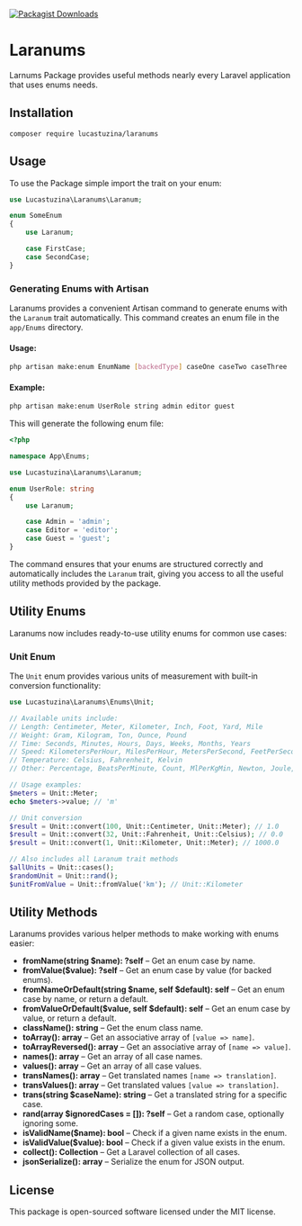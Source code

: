 [![Packagist Downloads](https://img.shields.io/packagist/dt/lucastuzina/laranums.svg)](https://packagist.org/packages/lucastuzina/laranums)
# Laranums
Larnums Package provides useful methods nearly every Laravel application that uses enums needs.

## Installation
`composer require lucastuzina/laranums`

## Usage
To use the Package simple import the trait on your enum:

```php
use Lucastuzina\Laranums\Laranum;

enum SomeEnum
{
    use Laranum;

    case FirstCase;
    case SecondCase;
}
```

### Generating Enums with Artisan
Laranums provides a convenient Artisan command to generate enums with the `Laranum` trait automatically. This command creates an enum file in the `app/Enums` directory.

#### **Usage:**
```sh
php artisan make:enum EnumName [backedType] caseOne caseTwo caseThree
```

#### **Example:**
```sh
php artisan make:enum UserRole string admin editor guest
```

This will generate the following enum file:

```php
<?php

namespace App\Enums;

use Lucastuzina\Laranums\Laranum;

enum UserRole: string
{
    use Laranum;

    case Admin = 'admin';
    case Editor = 'editor';
    case Guest = 'guest';
}
```

The command ensures that your enums are structured correctly and automatically includes the `Laranum` trait, giving you access to all the useful utility methods provided by the package.

## Utility Enums
Laranums now includes ready-to-use utility enums for common use cases:

### Unit Enum
The `Unit` enum provides various units of measurement with built-in conversion functionality:

```php
use Lucastuzina\Laranums\Enums\Unit;

// Available units include:
// Length: Centimeter, Meter, Kilometer, Inch, Foot, Yard, Mile
// Weight: Gram, Kilogram, Ton, Ounce, Pound
// Time: Seconds, Minutes, Hours, Days, Weeks, Months, Years
// Speed: KilometersPerHour, MilesPerHour, MetersPerSecond, FeetPerSecond
// Temperature: Celsius, Fahrenheit, Kelvin
// Other: Percentage, BeatsPerMinute, Count, MlPerKgMin, Newton, Joule, Watt, Kilowatt

// Usage examples:
$meters = Unit::Meter;
echo $meters->value; // 'm'

// Unit conversion
$result = Unit::convert(100, Unit::Centimeter, Unit::Meter); // 1.0
$result = Unit::convert(32, Unit::Fahrenheit, Unit::Celsius); // 0.0
$result = Unit::convert(1, Unit::Kilometer, Unit::Meter); // 1000.0

// Also includes all Laranum trait methods
$allUnits = Unit::cases();
$randomUnit = Unit::rand();
$unitFromValue = Unit::fromValue('km'); // Unit::Kilometer
```

## Utility Methods
Laranums provides various helper methods to make working with enums easier:

- **fromName(string $name): ?self** – Get an enum case by name.
- **fromValue($value): ?self** – Get an enum case by value (for backed enums).
- **fromNameOrDefault(string $name, self $default): self** – Get an enum case by name, or return a default.
- **fromValueOrDefault($value, self $default): self** – Get an enum case by value, or return a default.
- **className(): string** – Get the enum class name.
- **toArray(): array** – Get an associative array of `[value => name]`.
- **toArrayReversed(): array** – Get an associative array of `[name => value]`.
- **names(): array** – Get an array of all case names.
- **values(): array** – Get an array of all case values.
- **transNames(): array** – Get translated names `[name => translation]`.
- **transValues(): array** – Get translated values `[value => translation]`.
- **trans(string $caseName): string** – Get a translated string for a specific case.
- **rand(array $ignoredCases = []): ?self** – Get a random case, optionally ignoring some.
- **isValidName($name): bool** – Check if a given name exists in the enum.
- **isValidValue($value): bool** – Check if a given value exists in the enum.
- **collect(): Collection** – Get a Laravel collection of all cases.
- **jsonSerialize(): array** – Serialize the enum for JSON output.

## License
This package is open-sourced software licensed under the MIT license.
